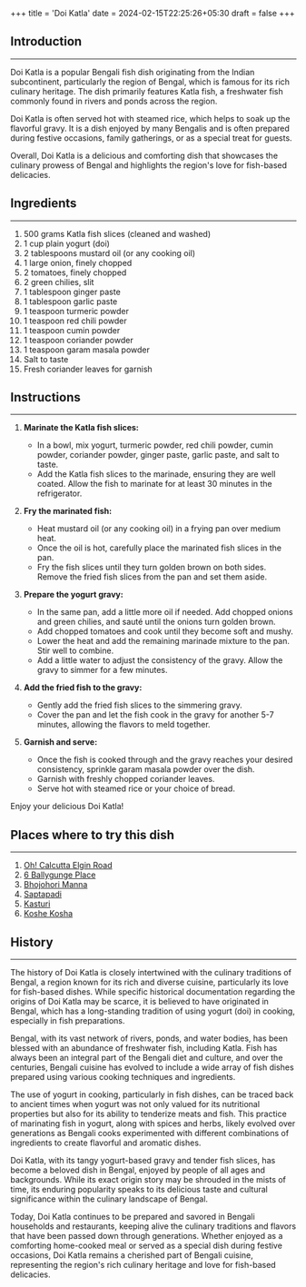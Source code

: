 +++
title = 'Doi Katla'
date = 2024-02-15T22:25:26+05:30
draft = false
+++

## Introduction

---

Doi Katla is a popular Bengali fish dish originating from the Indian subcontinent, particularly the region of Bengal, which is famous for its rich culinary heritage. The dish primarily features Katla fish, a freshwater fish commonly found in rivers and ponds across the region.

Doi Katla is often served hot with steamed rice, which helps to soak up the flavorful gravy. It is a dish enjoyed by many Bengalis and is often prepared during festive occasions, family gatherings, or as a special treat for guests.

Overall, Doi Katla is a delicious and comforting dish that showcases the culinary prowess of Bengal and highlights the region's love for fish-based delicacies.

## Ingredients

---

1. 500 grams Katla fish slices (cleaned and washed)
2. 1 cup plain yogurt (doi)
3. 2 tablespoons mustard oil (or any cooking oil)
4. 1 large onion, finely chopped
5. 2 tomatoes, finely chopped
6. 2 green chilies, slit
7. 1 tablespoon ginger paste
8. 1 tablespoon garlic paste
9. 1 teaspoon turmeric powder
10. 1 teaspoon red chili powder
11. 1 teaspoon cumin powder
12. 1 teaspoon coriander powder
13. 1 teaspoon garam masala powder
14. Salt to taste
15. Fresh coriander leaves for garnish

## Instructions

---

1. **Marinate the Katla fish slices:**

   - In a bowl, mix yogurt, turmeric powder, red chili powder, cumin powder, coriander powder, ginger paste, garlic paste, and salt to taste.
   - Add the Katla fish slices to the marinade, ensuring they are well coated. Allow the fish to marinate for at least 30 minutes in the refrigerator.

2. **Fry the marinated fish:**

   - Heat mustard oil (or any cooking oil) in a frying pan over medium heat.
   - Once the oil is hot, carefully place the marinated fish slices in the pan.
   - Fry the fish slices until they turn golden brown on both sides. Remove the fried fish slices from the pan and set them aside.

3. **Prepare the yogurt gravy:**

   - In the same pan, add a little more oil if needed. Add chopped onions and green chilies, and sauté until the onions turn golden brown.
   - Add chopped tomatoes and cook until they become soft and mushy.
   - Lower the heat and add the remaining marinade mixture to the pan. Stir well to combine.
   - Add a little water to adjust the consistency of the gravy. Allow the gravy to simmer for a few minutes.

4. **Add the fried fish to the gravy:**

   - Gently add the fried fish slices to the simmering gravy.
   - Cover the pan and let the fish cook in the gravy for another 5-7 minutes, allowing the flavors to meld together.

5. **Garnish and serve:**
   - Once the fish is cooked through and the gravy reaches your desired consistency, sprinkle garam masala powder over the dish.
   - Garnish with freshly chopped coriander leaves.
   - Serve hot with steamed rice or your choice of bread.

Enjoy your delicious Doi Katla!

## Places where to try this dish

---

1. [Oh! Calcutta Elgin Road](https://maps.app.goo.gl/M6ky7vSSNZSY45to8)
2. [6 Ballygunge Place](https://maps.app.goo.gl/Y3YqagaTTHaV2G3L6)
3. [Bhojohori Manna](https://maps.app.goo.gl/14BaWixN25PGZ7t69)
4. [Saptapadi](https://maps.app.goo.gl/1Hc6HCKF5Lx6fU2C9)
5. [Kasturi](https://maps.app.goo.gl/Gye4S2HAeB4YZ8cP9)
6. [Koshe Kosha](https://maps.app.goo.gl/suq6DEYS5sEWpxQt5)

## History

---

The history of Doi Katla is closely intertwined with the culinary traditions of Bengal, a region known for its rich and diverse cuisine, particularly its love for fish-based dishes. While specific historical documentation regarding the origins of Doi Katla may be scarce, it is believed to have originated in Bengal, which has a long-standing tradition of using yogurt (doi) in cooking, especially in fish preparations.

Bengal, with its vast network of rivers, ponds, and water bodies, has been blessed with an abundance of freshwater fish, including Katla. Fish has always been an integral part of the Bengali diet and culture, and over the centuries, Bengali cuisine has evolved to include a wide array of fish dishes prepared using various cooking techniques and ingredients.

The use of yogurt in cooking, particularly in fish dishes, can be traced back to ancient times when yogurt was not only valued for its nutritional properties but also for its ability to tenderize meats and fish. This practice of marinating fish in yogurt, along with spices and herbs, likely evolved over generations as Bengali cooks experimented with different combinations of ingredients to create flavorful and aromatic dishes.

Doi Katla, with its tangy yogurt-based gravy and tender fish slices, has become a beloved dish in Bengal, enjoyed by people of all ages and backgrounds. While its exact origin story may be shrouded in the mists of time, its enduring popularity speaks to its delicious taste and cultural significance within the culinary landscape of Bengal.

Today, Doi Katla continues to be prepared and savored in Bengali households and restaurants, keeping alive the culinary traditions and flavors that have been passed down through generations. Whether enjoyed as a comforting home-cooked meal or served as a special dish during festive occasions, Doi Katla remains a cherished part of Bengali cuisine, representing the region's rich culinary heritage and love for fish-based delicacies.
